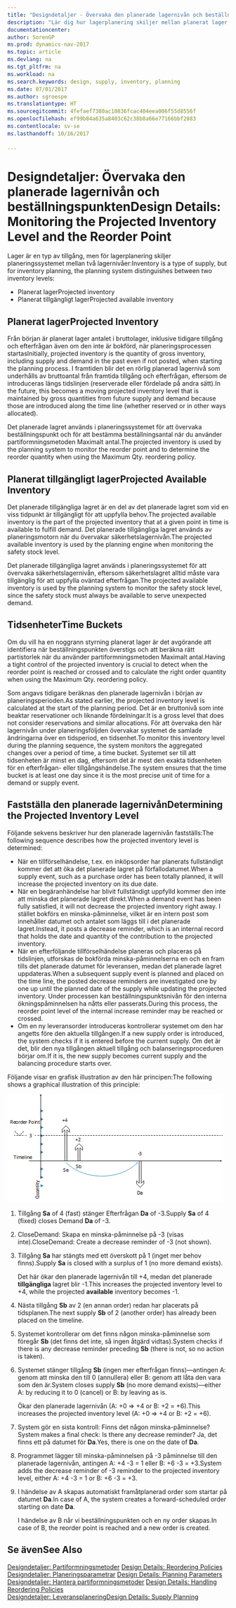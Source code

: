 ```yaml
---
title: "Designdetaljer - Övervaka den planerade lagernivån och beställningspunkten"
description: "Lär dig hur lagerplanering skiljer mellan planerat lager och planerade tillgängliga lagernivåer."
documentationcenter: 
author: SorenGP
ms.prod: dynamics-nav-2017
ms.topic: article
ms.devlang: na
ms.tgt_pltfrm: na
ms.workload: na
ms.search.keywords: design, supply, inventory, planning
ms.date: 07/01/2017
ms.author: sgroespe
ms.translationtype: HT
ms.sourcegitcommit: 4fefaef7380ac10836fcac404eea006f55d8556f
ms.openlocfilehash: ef99b84a635a8403c62c38b8a66e77166bbf2883
ms.contentlocale: sv-se
ms.lasthandoff: 10/16/2017

---
```

# <a name="design-details-monitoring-the-projected-inventory-level-and-the-reorder-point"></a><span data-ttu-id="b32b6-103">Designdetaljer: Övervaka den planerade lagernivån och beställningspunkten</span><span class="sxs-lookup"><span data-stu-id="b32b6-103">Design Details: Monitoring the Projected Inventory Level and the Reorder Point</span></span>
<span data-ttu-id="b32b6-104">Lager är en typ av tillgång, men för lagerplanering skiljer planeringssystemet mellan två lagernivåer:</span><span class="sxs-lookup"><span data-stu-id="b32b6-104">Inventory is a type of supply, but for inventory planning, the planning system distinguishes between two inventory levels:</span></span>  

* <span data-ttu-id="b32b6-105">Planerat lager</span><span class="sxs-lookup"><span data-stu-id="b32b6-105">Projected inventory</span></span>  
* <span data-ttu-id="b32b6-106">Planerat tillgängligt lager</span><span class="sxs-lookup"><span data-stu-id="b32b6-106">Projected available inventory</span></span>  

## <a name="projected-inventory"></a><span data-ttu-id="b32b6-107">Planerat lager</span><span class="sxs-lookup"><span data-stu-id="b32b6-107">Projected Inventory</span></span>  
<span data-ttu-id="b32b6-108">Från början är planerat lager antalet i bruttolager, inklusive tidigare tillgång och efterfrågan även om den inte är bokförd, när planeringsprocessen startas</span><span class="sxs-lookup"><span data-stu-id="b32b6-108">Initially, projected inventory is the quantity of gross inventory, including supply and demand in the past even if not posted, when starting the planning process.</span></span> <span data-ttu-id="b32b6-109">I framtiden blir det en rörlig planerad lagernivå som underhålls av bruttoantal från framtida tillgång och efterfrågan, eftersom de introduceras längs tidslinjen (reserverade eller fördelade på andra sätt).</span><span class="sxs-lookup"><span data-stu-id="b32b6-109">In the future, this becomes a moving projected inventory level that is maintained by gross quantities from future supply and demand because those are introduced along the time line (whether reserved or in other ways allocated).</span></span>  

<span data-ttu-id="b32b6-110">Det planerade lagret används i planeringssystemet för att övervaka beställningspunkt och för att bestämma beställningsantal när du använder partiformningsmetoden Maximalt antal.</span><span class="sxs-lookup"><span data-stu-id="b32b6-110">The projected inventory is used by the planning system to monitor the reorder point and to determine the reorder quantity when using the Maximum Qty. reordering policy.</span></span>  

## <a name="projected-available-inventory"></a><span data-ttu-id="b32b6-111">Planerat tillgängligt lager</span><span class="sxs-lookup"><span data-stu-id="b32b6-111">Projected Available Inventory</span></span>  
<span data-ttu-id="b32b6-112">Det planerade tillgängliga lagret är en del av det planerade lagret som vid en viss tidpunkt är tillgängligt för att uppfylla behov.</span><span class="sxs-lookup"><span data-stu-id="b32b6-112">The projected available inventory is the part of the projected inventory that at a given point in time is available to fulfill demand.</span></span> <span data-ttu-id="b32b6-113">Det planerade tillgängliga lagret används av planeringsmotorn när du övervakar säkerhetslagernivån.</span><span class="sxs-lookup"><span data-stu-id="b32b6-113">The projected available inventory is used by the planning engine when monitoring the safety stock level.</span></span>  

<span data-ttu-id="b32b6-114">Det planerade tillgängliga lagret används i planeringssystemet för att övervaka säkerhetslagernivån, eftersom säkerhetslagret alltid måste vara tillgänglig för att uppfylla oväntad efterfrågan.</span><span class="sxs-lookup"><span data-stu-id="b32b6-114">The projected available inventory is used by the planning system to monitor the safety stock level, since the safety stock must always be available to serve unexpected demand.</span></span>  

## <a name="time-buckets"></a><span data-ttu-id="b32b6-115">Tidsenheter</span><span class="sxs-lookup"><span data-stu-id="b32b6-115">Time Buckets</span></span>  
<span data-ttu-id="b32b6-116">Om du vill ha en noggrann styrning planerat lager är det avgörande att identifiera när beställningspunkten överstigs och att beräkna rätt partistorlek när du använder partiformningsmetoden Maximalt antal.</span><span class="sxs-lookup"><span data-stu-id="b32b6-116">Having a tight control of the projected inventory is crucial to detect when the reorder point is reached or crossed and to calculate the right order quantity when using the Maximum Qty. reordering policy.</span></span>  

<span data-ttu-id="b32b6-117">Som angavs tidigare beräknas den planerade lagernivån i början av planeringsperioden.</span><span class="sxs-lookup"><span data-stu-id="b32b6-117">As stated earlier, the projected inventory level is calculated at the start of the planning period.</span></span> <span data-ttu-id="b32b6-118">Det är en bruttonivå som inte beaktar reservationer och liknande fördelningar.</span><span class="sxs-lookup"><span data-stu-id="b32b6-118">It is a gross level that does not consider reservations and similar allocations.</span></span> <span data-ttu-id="b32b6-119">För att övervaka den här lagernivån under planeringsföljden övervakar systemet de samlade ändringarna över en tidsperiod, en tidsenhet.</span><span class="sxs-lookup"><span data-stu-id="b32b6-119">To monitor this inventory level during the planning sequence, the system monitors the aggregated changes over a period of time, a time bucket.</span></span> <span data-ttu-id="b32b6-120">Systemet ser till att tidsenheten är minst en dag, eftersom det är mest den exakta tidsenheten för en efterfrågan- eller tillgångshändelse.</span><span class="sxs-lookup"><span data-stu-id="b32b6-120">The system ensures that the time bucket is at least one day since it is the most precise unit of time for a demand or supply event.</span></span>  

## <a name="determining-the-projected-inventory-level"></a><span data-ttu-id="b32b6-121">Fastställa den planerade lagernivån</span><span class="sxs-lookup"><span data-stu-id="b32b6-121">Determining the Projected Inventory Level</span></span>  
<span data-ttu-id="b32b6-122">Följande sekvens beskriver hur den planerade lagernivån fastställs:</span><span class="sxs-lookup"><span data-stu-id="b32b6-122">The following sequence describes how the projected inventory level is determined:</span></span>  

* <span data-ttu-id="b32b6-123">När en tillförselhändelse, t.ex. en inköpsorder har planerats fullständigt kommer det att öka det planerade lagret på förfallodatumet.</span><span class="sxs-lookup"><span data-stu-id="b32b6-123">When a supply event, such as a purchase order has been totally planned, it will increase the projected inventory on its due date.</span></span>  
* <span data-ttu-id="b32b6-124">När en begäranhändelse har blivit fullständigt uppfylld kommer den inte att minska det planerade lagret direkt.</span><span class="sxs-lookup"><span data-stu-id="b32b6-124">When a demand event has been fully satisfied, it will not decrease the projected inventory right away.</span></span> <span data-ttu-id="b32b6-125">I stället bokförs en minska-påminnelse, vilket är en intern post som innehåller datumet och antalet som läggs till i det planerade lagret.</span><span class="sxs-lookup"><span data-stu-id="b32b6-125">Instead, it posts a decrease reminder, which is an internal record that holds the date and quantity of the contribution to the projected inventory.</span></span>  
* <span data-ttu-id="b32b6-126">När en efterföljande tillförselhändelse planeras och placeras på tidslinjen, utforskas de bokförda minska-påminnelserna en och en fram tills det planerade datumet för leveransen, medan det planerade lagret uppdateras.</span><span class="sxs-lookup"><span data-stu-id="b32b6-126">When a subsequent supply event is planned and placed on the time line, the posted decrease reminders are investigated one by one up until the planned date of the supply while updating the projected inventory.</span></span> <span data-ttu-id="b32b6-127">Under processen kan beställningspunktsnivån för den interna ökningspåminnelsen ha nåtts eller passerats.</span><span class="sxs-lookup"><span data-stu-id="b32b6-127">During this process, the reorder point level of the internal increase reminder may be reached or crossed.</span></span>  
* <span data-ttu-id="b32b6-128">Om en ny leveransorder introduceras kontrollerar systemet om den har angetts före den aktuella tillgången.</span><span class="sxs-lookup"><span data-stu-id="b32b6-128">If a new supply order is introduced, the system checks if it is entered before the current supply.</span></span> <span data-ttu-id="b32b6-129">Om det är det, blir den nya tillgången aktuell tillgång och balanseringsproceduren börjar om.</span><span class="sxs-lookup"><span data-stu-id="b32b6-129">If it is, the new supply becomes current supply and the balancing procedure starts over.</span></span>  

<span data-ttu-id="b32b6-130">Följande visar en grafisk illustration av den här principen:</span><span class="sxs-lookup"><span data-stu-id="b32b6-130">The following shows a graphical illustration of this principle:</span></span>  

![](media/nav_app_supply_planning_2_projected_inventory.png "NAV_APP_supply_planning_2_projected_inventory")  

1. <span data-ttu-id="b32b6-131">Tillgång **Sa** of 4 (fast) stänger Efterfrågan **Da** of -3.</span><span class="sxs-lookup"><span data-stu-id="b32b6-131">Supply **Sa** of 4 (fixed) closes Demand **Da** of -3.</span></span>  
2. <span data-ttu-id="b32b6-132">CloseDemand: Skapa en minska-påminnelse på -3 (visas inte).</span><span class="sxs-lookup"><span data-stu-id="b32b6-132">CloseDemand: Create a decrease reminder of -3 (not shown).</span></span>  
3. <span data-ttu-id="b32b6-133">Tillgång **Sa** har stängts med ett överskott på 1 (inget mer behov finns).</span><span class="sxs-lookup"><span data-stu-id="b32b6-133">Supply **Sa** is closed with a surplus of 1 (no more demand exists).</span></span>  

     <span data-ttu-id="b32b6-134">Det här ökar den planerade lagernivån till +4, medan det planerade **tillgängliga** lagret blir -1.</span><span class="sxs-lookup"><span data-stu-id="b32b6-134">This increases the projected inventory level to +4, while the projected **available** inventory becomes -1.</span></span>  

4. <span data-ttu-id="b32b6-135">Nästa tillgång **Sb** av 2 (en annan order) redan har placerats på tidsplanen.</span><span class="sxs-lookup"><span data-stu-id="b32b6-135">The next supply **Sb** of 2 (another order) has already been placed on the timeline.</span></span>  
5. <span data-ttu-id="b32b6-136">Systemet kontrollerar om det finns någon minska-påminnelse som föregår **Sb** (det finns det inte, så ingen åtgärd vidtas).</span><span class="sxs-lookup"><span data-stu-id="b32b6-136">System checks if there is any decrease reminder preceding **Sb** (there is not, so no action is taken).</span></span>  
6. <span data-ttu-id="b32b6-137">Systemet stänger tillgång **Sb** (ingen mer efterfrågan finns)—antingen A: genom att minska den till 0 (annullera) eller B: genom att låta den vara som den är.</span><span class="sxs-lookup"><span data-stu-id="b32b6-137">System closes supply **Sb** (no more demand exists)—either A: by reducing it to 0 (cancel) or B: by leaving as is.</span></span>  

     <span data-ttu-id="b32b6-138">Ökar den planerade lagernivån (A: +0 => +4 or B: +2 = +6).</span><span class="sxs-lookup"><span data-stu-id="b32b6-138">This increases the projected inventory level (A: +0 => +4 or B: +2 = +6).</span></span>  

7. <span data-ttu-id="b32b6-139">System gör en sista kontroll: Finns det någon minska-påminnelse?</span><span class="sxs-lookup"><span data-stu-id="b32b6-139">System makes a final check: Is there any decrease reminder?</span></span> <span data-ttu-id="b32b6-140">Ja, det finns ett på datumet för **Da**.</span><span class="sxs-lookup"><span data-stu-id="b32b6-140">Yes, there is one on the date of **Da**.</span></span>  
8. <span data-ttu-id="b32b6-141">Programmet lägger till minska-påminnelsen på -3 påminnelse till den planerade lagernivån, antingen A: +4 -3 = 1 eller B: +6 -3 = +3.</span><span class="sxs-lookup"><span data-stu-id="b32b6-141">System adds the decrease reminder of -3 reminder to the projected inventory level, either A: +4 -3 = 1 or B: +6 -3 = +3.</span></span>  
9. <span data-ttu-id="b32b6-142">I händelse av A skapas automatiskt framåtplanerad order som startar på datumet **Da**.</span><span class="sxs-lookup"><span data-stu-id="b32b6-142">In case of A, the system creates a forward-scheduled order starting on date **Da**.</span></span>  

     <span data-ttu-id="b32b6-143">I händelse av B når vi beställningspunkten och en ny order skapas.</span><span class="sxs-lookup"><span data-stu-id="b32b6-143">In case of B, the reorder point is reached and a new order is created.</span></span>  

## <a name="see-also"></a><span data-ttu-id="b32b6-144">Se även</span><span class="sxs-lookup"><span data-stu-id="b32b6-144">See Also</span></span>  
<span data-ttu-id="b32b6-145">[Designdetaljer: Partiformningsmetoder](design-details-reordering-policies.md) </span><span class="sxs-lookup"><span data-stu-id="b32b6-145">[Design Details: Reordering Policies](design-details-reordering-policies.md) </span></span>  
<span data-ttu-id="b32b6-146">[Designdetaljer: Planeringsparametrar](design-details-planning-parameters.md) </span><span class="sxs-lookup"><span data-stu-id="b32b6-146">[Design Details: Planning Parameters](design-details-planning-parameters.md) </span></span>  
<span data-ttu-id="b32b6-147">[Designdetaljer: Hantera partiformningsmetoder](design-details-handling-reordering-policies.md) </span><span class="sxs-lookup"><span data-stu-id="b32b6-147">[Design Details: Handling Reordering Policies](design-details-handling-reordering-policies.md) </span></span>  
[<span data-ttu-id="b32b6-148">Designdetaljer: Leveransplanering</span><span class="sxs-lookup"><span data-stu-id="b32b6-148">Design Details: Supply Planning</span></span>](design-details-supply-planning.md)

